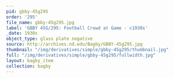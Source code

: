 ```yaml
---
pid: gbby-45g295
order: '295'
file_name: gbby-45g295.jpg
label: 'GBBY 45G/295: Football Crowd at Game - c1930s'
_date: 1930s
object_type: glass plate negative
source: http://archives.nd.edu/Bagby/GBBY-45g295.jpg
thumbnail: "/img/derivatives/simple/gbby-45g295/thumbnail.jpg"
full: "/img/derivatives/simple/gbby-45g295/fullwidth.jpg"
layout: bagby_item
collection: bagby
---
```

